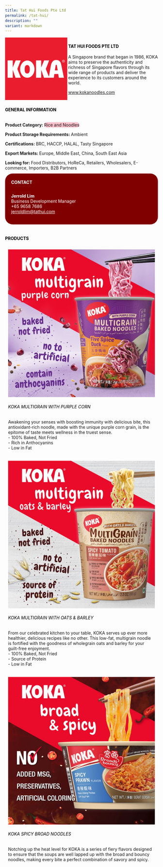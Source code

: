 ```yaml
---
title: Tat Hui Foods Pte Ltd
permalink: /tat-hui/
description: ""
variant: markdown
---
```

<div class="flex-paragraph">
	<div style="display: flex; flex-wrap: wrap;" class="flex-container">
		<div style="flex: 1 1 40%; display: block;" class="card sgds">
			<img src="/images/Tat%20Hui/tat_hui_logo.jpg">
		</div>
		<div style="flex: 1 1 58%; display: block; margin-left: 3px" class="card-sgds">
			<h4 style="text-transform: uppercase; color: black;"><b>Tat Hui Foods Pte Ltd</b></h4>
			<p>A Singapore brand that began in 1986, KOKA aims to preserve the authenticity and richness of Singapore flavors through its wide range of products and deliver the experience to its customers around the world.</p>
			<p><a target="_blank" href="https://www.kokanoodles.com">www.kokanoodles.com</a></p>
		</div>
	</div>
</div>

<h4 style="text-transform: uppercase; color: black;">
	<b>General Information</b>
</h4>
<div style="display: flex; flex-wrap: wrap;" class="flex-container">
	<div style="flex: 1 1 65%; display: block; align-self: stretch" class="card sgds">
		<div class="flex-paragraph">
			<p>
				<b>Product Category: </b>
				<span style="background-color: pink; border-radius: 10px;">Rice and Noodles</span>
			</p>
			<p>
				<b>Product Storage Requirements: </b>Ambient
			</p>
			<p>
				<b>Certifications: </b>BRC, HACCP, HALAL, Tasty Singapore
			</p>
			<p>
				<b>Export Markets: </b>Europe, Middle East, China, South East Asia
			</p>
			<p style="margin-bottom: 10px;">
				<b>Looking for: </b>Food Distributors, HoReCa, Retailers, Wholesalers, E-commerce, Importers, B2B Partners
			</p>
		</div>
	</div>
	<div style="flex: 1 1 35%; padding: 10px; display: block; background-color: maroon; border-radius: 25px; align-self: center;" class="card sgds">
		<h4 style="color: white; margin-top: 10px; margin-left: 10px;">CONTACT</h4>
		<div class="flex-paragraph">
			<p style="padding: 10px; color: white;">
				<b>Jerrold Lim</b>
				<br>Business Development Manager<br>+65 9658 7686<br>
				<a style="color: white;" href="mailto:jerroldlim@tathui.com">jerroldlim@tathui.com</a>
			</p>
		</div>
	</div>
</div>
<br>
<h4 style="text-transform: uppercase; color: black;">
	<b>Products</b>
</h4>
<div style="display: flex; flex-wrap: wrap;">
	<div style="flex: 1 1 47%; margin: 10px; display: block;" class="card sgds">
		<div style="display: block;" class="flex-image">
			<img src="/images/Tat%20Hui/tat_hui_product_01.jpg">
		</div>
		<div class="flex-paragraph">
			<h6 style="text-transform: uppercase; color: black;">KOKA Multigrain with Purple Corn</h6>
			<p>Awakening your senses with boosting immunity with delicious bite, this antioxidant-rich noodle, made with the unique purple corn grain, is the epitome of taste meets wellness in the truest sense.<br>- 100% Baked, Not Fried<br>- Rich in Anthocyanins<br>- Low in Fat</p>
		</div>
	</div>
	<div style="flex: 1 1 47%; margin: 10px; display: block;" class="card sgds">
		<div style="display: block;" class="flex-image">
			<img src="/images/Tat%20Hui/tat_hui_product_02.jpg">
		</div>
		<div class="flex-paragraph">
			<h6 style="text-transform: uppercase; color: black;">KOKA Multigrain with Oats &amp; Barley</h6>
			<p>From our celebrated kitchen to your table, KOKA serves up ever more healthier, delicious recipes like no other.  This low-fat, multigrain noodle is fortified with the goodness of wholegrain oats and barley for your guilt-free enjoyment.<br>- 100% Baked, Not Fried<br>- Source of Protein<br>- Low in Fat</p>
		</div>
	</div>
	<div style="flex: 1 1 47%; margin: 10px; display: block;" class="card sgds">
		<div style="display: block;" class="flex-image">
			<img src="/images/Tat%20Hui/tat_hui_product_03.jpg">
		</div>
		<div class="flex-paragraph">
			<h6 style="text-transform: uppercase; color: black;">KOKA Spicy Broad Noodles</h6>
			<p>Notching up the heat level for KOKA is a series of fiery flavors designed to ensure that the soups are well lapped up with the broad and bouncy noodles, making every bite a perfect combination of savory and spicy.</p>
		</div>
	</div>
</div>